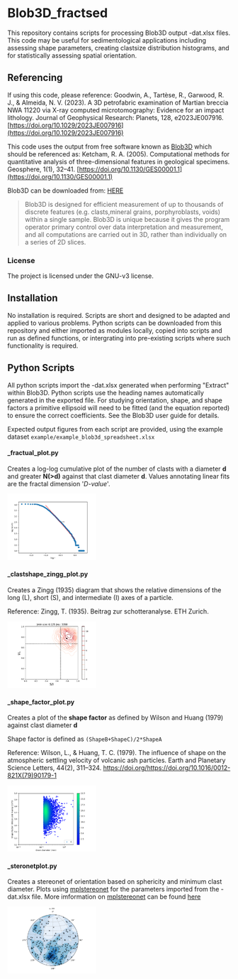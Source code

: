 # Blob3D_fractsed

This repository contains scripts for processing Blob3D output -dat.xlsx files. This code may be useful for sedimentological applications including assessing shape parameters, creating clastsize distribution histograms, and for statistically assessing spatial orientation.  

## Referencing

If using this code, please reference: Goodwin, A., Tartèse, R., Garwood, R. J., & Almeida, N. V. (2023). A 3D petrofabric examination of Martian breccia NWA 11220 via X-ray computed microtomography: Evidence for an impact lithology. Journal of Geophysical Research: Planets, 128, e2023JE007916. [https://doi.org/10.1029/2023JE007916](https://doi.org/10.1029/2023JE007916) 

This code uses the output from free software known as [Blob3D](https://www.ctlab.geo.utexas.edu/software/blob3d/) which should be referenced as: Ketcham, R. A. (2005). Computational methods for quantitative analysis of three-dimensional features in geological specimens. Geosphere, 1(1), 32–41. [https://doi.org/10.1130/GES00001.1](https://doi.org/10.1130/GES00001.1) 

Blob3D can be downloaded from: [HERE](https://www.ctlab.geo.utexas.edu/software/blob3d/)

>Blob3D is designed for efficient measurement of up to thousands of discrete features (e.g. clasts,mineral grains, porphyroblasts, voids) within a single sample. Blob3D is unique because it gives the program operator primary control over data interpretation and measurement, and all computations are carried out in 3D, rather than individually on a series of 2D slices.

### License

The project is licensed under the GNU-v3 license.

## Installation

No installation is required. Scripts are short and designed to be adapted and applied to various problems. Python scripts can be downloaded from this repository and either imported as modules locally, copied into scripts and run as defined functions, or intergrating into pre-existing scripts where such functionality is required.

## Python Scripts

All python scripts import the -dat.xlsx generated when performing "Extract" within Blob3D. Python scripts use the heading names automatically generated in the exported file. For studying orientation, shape, and shape factors a primitive ellipsoid will need to be fitted (and the equation reported) to ensure the correct coefficients. See the Blob3D user guide for details. 

Expected output figures from each script are provided, using the example dataset `example/example_blob3d_spreadsheet.xlsx`

#### _fractual_plot.py

Creates a log-log cumulative plot of the number of clasts with a diameter **d** and greater **N(>d)** against that clast diameter **d**. Values annotating linear fits are the fractal dimension '*D-value*'.

<img src="https://github.com/ag00dwin/Blob3D_fractsed/blob/main/example/_ouput/plot%20_fractual_plot.png" width="200">

#### _clastshape_zingg_plot.py

Creates a Zingg (1935) diagram that shows the relative dimensions of the long (L), short (S), and
intermediate (I) axes of a particle. 

Reference: Zingg, T. (1935). Beitrag zur schotteranalyse. ETH Zurich.

<img src="https://github.com/ag00dwin/Blob3D_fractsed/blob/main/example/_ouput/plot%20_clastshape_zingg_plot.png" width="200">

#### _shape_factor_plot.py

Creates a plot of the **shape factor** as defined by Wilson and Huang (1979) against clast diameter **d**

Shape factor is defined as `(ShapeB+ShapeC)/2*ShapeA`

Reference: Wilson, L., & Huang, T. C. (1979). The influence of shape on the atmospheric settling velocity of volcanic ash particles. Earth and Planetary Science Letters, 44(2), 311–324. https://doi.org/https://doi.org/10.1016/0012-821X(79)90179-1

<img src="https://github.com/ag00dwin/Blob3D_fractsed/blob/main/example/_ouput/plot%20_shape_factor_plot.png" width="200">

#### _steronetplot.py

Creates a stereonet of orientation based on sphericity and minimum clast diameter. Plots using [mplstereonet](https://pypi.org/project/mplstereonet/) for the parameters imported from the -dat.xlsx file. More imformation on [mplstereonet](https://pypi.org/project/mplstereonet/) can be found [here](https://mplstereonet.readthedocs.io/en/latest/mplstereonet.html)

<img src="https://github.com/ag00dwin/Blob3D_fractsed/blob/main/example/_ouput/plot%20_stereonetplot.png" width="200">

